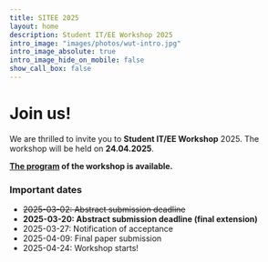 ```yaml
---
title: SITEE 2025
layout: home
description: Student IT/EE Workshop 2025
intro_image: "images/photos/wut-intro.jpg"
intro_image_absolute: true
intro_image_hide_on_mobile: false
show_call_box: false
---
```


# Join us!

We are thrilled to invite you to **Student IT/EE Workshop** 2025. 
The workshop will be held on **24.04.2025**.

**[The program](https://sitee2025.pw.edu.pl/assets/sitee2025-program-v3.pdf) of the workshop is available.**

### Important dates

* ~~2025-03-02: Abstract submission deadline~~
* **2025-03-20: Abstract submission deadline (final extension)** 
* 2025-03-27: Notification of acceptance
* 2025-04-09: Final paper submission
* 2025-04-24: Workshop starts!
